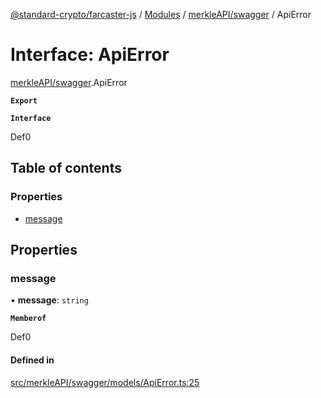 [@standard-crypto/farcaster-js](../README.md) / [Modules](../modules.md) / [merkleAPI/swagger](../modules/merkleAPI_swagger.md) / ApiError

# Interface: ApiError

[merkleAPI/swagger](../modules/merkleAPI_swagger.md).ApiError

**`Export`**

**`Interface`**

Def0

## Table of contents

### Properties

- [message](merkleAPI_swagger.ApiError.md#message)

## Properties

### message

• **message**: `string`

**`Memberof`**

Def0

#### Defined in

[src/merkleAPI/swagger/models/ApiError.ts:25](https://github.com/standard-crypto/farcaster-js/blob/main/src/merkleAPI/swagger/models/ApiError.ts#L25)
